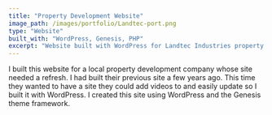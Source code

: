```yaml
---
title: "Property Development Website"
image_path: /images/portfolio/Landtec-port.png
type: "Website"
built_with: "WordPress, Genesis, PHP"
excerpt: "Website built with WordPress for Landtec Industries property development"
---
```


 I built this website for a local property development company whose site needed a refresh. I had built their previous site a few years ago. This time they wanted to have a site they could add videos to and easily update so I built it with WordPress. I created this site using WordPress and the Genesis theme framework.
